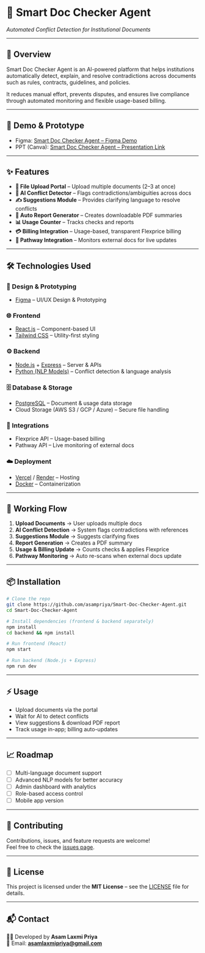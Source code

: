 # 📄 Smart Doc Checker Agent  
*Automated Conflict Detection for Institutional Documents*  

---

## 🚀 Overview  
Smart Doc Checker Agent is an AI-powered platform that helps institutions automatically detect, explain, and resolve contradictions across documents such as rules, contracts, guidelines, and policies.  

It reduces manual effort, prevents disputes, and ensures live compliance through automated monitoring and flexible usage-based billing.  

---

## 🎨 Demo & Prototype  
- Figma: [Smart Doc Checker Agent – Figma Demo](https://viral-peace-35787172.figma.site/)  
- PPT (Canva): [Smart Doc Checker Agent – Presentation Link](https://www.canva.com/design/DAGzm6J2jk4/zEn1Ih8a2DxmvgeoSKPEDw/view?utm_content=DAGzm6J2jk4&utm_campaign=designshare&utm_medium=link2&utm_source=uniquelinks&utlId=h2e18911f9c)  

---

## ✨ Features  
- **📂 File Upload Portal** – Upload multiple documents (2–3 at once)  
- **🤖 AI Conflict Detector** – Flags contradictions/ambiguities across docs  
- **✍️ Suggestions Module** – Provides clarifying language to resolve conflicts  
- **📑 Auto Report Generator** – Creates downloadable PDF summaries  
- **📊 Usage Counter** – Tracks checks and reports  
- **💳 Billing Integration** – Usage-based, transparent Flexprice billing  
- **🔄 Pathway Integration** – Monitors external docs for live updates  

---

## 🛠️ Technologies Used  
### 🎨 Design & Prototyping  
- [Figma](https://figma.com) – UI/UX Design & Prototyping  

### 🌐 Frontend  
- [React.js](https://reactjs.org/) – Component-based UI  
- [Tailwind CSS](https://tailwindcss.com/) – Utility-first styling  

### ⚙️ Backend  
- [Node.js](https://nodejs.org/) + [Express](https://expressjs.com/) – Server & APIs  
- [Python (NLP Models)](https://www.python.org/) – Conflict detection & language analysis  

### 🗄️ Database & Storage  
- [PostgreSQL](https://www.postgresql.org/) – Document & usage data storage  
- Cloud Storage (AWS S3 / GCP / Azure) – Secure file handling  

### 🔌 Integrations  
- Flexprice API – Usage-based billing  
- Pathway API – Live monitoring of external docs  

### ☁️ Deployment  
- [Vercel](https://vercel.com/) / [Render](https://render.com/) – Hosting  
- [Docker](https://www.docker.com/) – Containerization  

---

## 🔄 Working Flow  
1. **Upload Documents** → User uploads multiple docs  
2. **AI Conflict Detection** → System flags contradictions with references  
3. **Suggestions Module** → Suggests clarifying fixes  
4. **Report Generation** → Creates a PDF summary  
5. **Usage & Billing Update** → Counts checks & applies Flexprice  
6. **Pathway Monitoring** → Auto re-scans when external docs update  

---


## 📦 Installation  

```bash
# Clone the repo
git clone https://github.com/asampriya/Smart-Doc-Checker-Agent.git
cd Smart-Doc-Checker-Agent

# Install dependencies (frontend & backend separately)
npm install
cd backend && npm install

# Run frontend (React)
npm start

# Run backend (Node.js + Express)
npm run dev

```
---

## ⚡ Usage  
- Upload documents via the portal  
- Wait for AI to detect conflicts  
- View suggestions & download PDF report  
- Track usage in-app; billing auto-updates  

---

## 📈 Roadmap  
- [ ] Multi-language document support  
- [ ] Advanced NLP models for better accuracy  
- [ ] Admin dashboard with analytics  
- [ ] Role-based access control  
- [ ] Mobile app version  

---

## 🤝 Contributing  
Contributions, issues, and feature requests are welcome!  
Feel free to check the [issues page](https://github.com/asampriya/Smart-Doc-Checker-Agent/issues).  

---

## 📄 License  
This project is licensed under the **MIT License** – see the [LICENSE](LICENSE) file for details.  

---

## 📬 Contact  
👩‍💻 Developed by **Asam Laxmi Priya**  
📧 Email: **asamlaxmipriya@gmail.com**  
